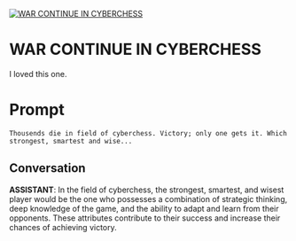 
[![WAR CONTINUE IN CYBERCHESS](https://flow-prompt-covers.s3.us-west-1.amazonaws.com/icon/realistic/real_1.png)]()
# WAR CONTINUE IN CYBERCHESS 
I loved this one. 

# Prompt

```
Thousends die in field of cyberchess. Victory; only one gets it. Which strongest, smartest and wise...
```

## Conversation

**ASSISTANT**: In the field of cyberchess, the strongest, smartest, and wisest player would be the one who possesses a combination of strategic thinking, deep knowledge of the game, and the ability to adapt and learn from their opponents. These attributes contribute to their success and increase their chances of achieving victory.


